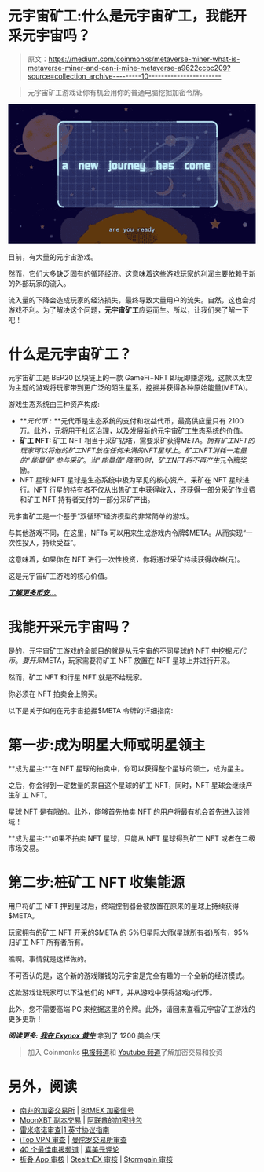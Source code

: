 # 元宇宙矿工:什么是元宇宙矿工，我能开采元宇宙吗？

> 原文：<https://medium.com/coinmonks/metaverse-miner-what-is-metaverse-miner-and-can-i-mine-metaverse-a9622ccbc209?source=collection_archive---------10----------------------->

> 元宇宙矿工游戏让你有机会用你的普通电脑挖掘加密令牌。

![](img/64f34d5f30e2c96f17ca0e9ad762b5a0.png)

目前，有大量的元宇宙游戏。

然而，它们大多缺乏固有的循环经济。这意味着这些游戏玩家的利润主要依赖于新的外部玩家的流入。

流入量的下降会造成玩家的经济损失，最终导致大量用户的流失。自然，这也会对游戏不利。为了解决这个问题，**元宇宙矿工**应运而生。所以，让我们来了解一下吧！

# 什么是元宇宙矿工？

元宇宙矿工是 BEP20 区块链上的一款 GameFi+NFT 即玩即赚游戏。这款以太空为主题的游戏将玩家带到更广泛的陌生星系，挖掘并获得各种原始能量(META)。

游戏生态系统由三种资产构成:

*   **$元代币:**$元代币是生态系统的支付和权益代币，最高供应量只有 2100 万。此外，元将用于社区治理，以及发展新的元宇宙矿工生态系统的价值。
*   **矿工 NFT:** 矿工 NFT 相当于采矿钻塔，需要采矿获得$META。拥有矿工 NFT 的玩家可以将他的矿工 NFT 放在任何未满的 NFT 星球上。矿工 NFT 消耗一定量的“能量值”参与采矿。当“能量值”降至 0 时，矿工 NFT 将不再产生$元令牌奖励。
*   NFT 星球:NFT 星球是生态系统中极为罕见的核心资产。采矿在 NFT 星球进行。NFT 行星的持有者不仅从出售矿工中获得收入，还获得一部分采矿作业费和矿工 NFT 持有者支付的一部分采矿产出。

元宇宙矿工是一个基于“双循环”经济模型的非常简单的游戏。

与其他游戏不同，在这里，NFTs 可以用来生成游戏内令牌$META。从而实现“一次性投入，持续受益”。

这意味着，如果你在 NFT 进行一次性投资，你将通过采矿持续获得收益(元)。

这是元宇宙矿工游戏的核心价值。

[***了解更多币安...***](https://accounts.binance.com/en/register?ref=75826706)

# 我能开采元宇宙吗？

是的，元宇宙矿工游戏的全部目的就是从元宇宙的不同星球的 NFT 中挖掘$元代币。要开采$META，玩家需要将矿工 NFT 放置在 NFT 星球上并进行开采。

然而，矿工 NFT 和行星 NFT 就是不给玩家。

你必须在 NFT 拍卖会上购买。

以下是关于如何在元宇宙挖掘$META 令牌的详细指南:

# 第一步:成为明星大师或明星领主

**成为星主:**在 NFT 星球的拍卖中，你可以获得整个星球的领土，成为星主。

之后，你会得到一定数量的来自这个星球的矿工 NFT，同时，NFT 星球会继续产生矿工 NFT。

星球 NFT 是有限的。此外，能够首先拍卖 NFT 的用户将最有机会首先进入该领域！

**成为星主:**如果不拍卖 NFT 星球，只能从 NFT 星球得到矿工 NFT 或者在二级市场交易。

# 第二步:桩矿工 NFT 收集能源

用户将矿工 NFT 押到星球后，终端控制器会被放置在原来的星球上持续获得$META。

玩家拥有的矿工 NFT 开采的$META 的 5%归星际大师(星球所有者)所有，95%归矿工 NFT 所有者所有。

瞧啊。事情就是这样做的。

不可否认的是，这个新的游戏赚钱的元宇宙是完全有趣的一个全新的经济模式。

这款游戏让玩家可以下注他们的 NFT，并从游戏中获得游戏内代币。

此外，您不需要高端 PC 来挖掘这里的令牌。此外，请回来查看元宇宙矿工游戏的更多更新！

***阅读更多:*** [***我在 Exynox 黄牛***](https://www.digistore24.com/redir/357303/mctria/) 拿到了 1200 美金/天

> 加入 Coinmonks [电报频道](https://t.me/coincodecap)和 [Youtube 频道](https://www.youtube.com/c/coinmonks/videos)了解加密交易和投资

# 另外，阅读

*   [南非的加密交易所](https://coincodecap.com/crypto-exchanges-in-south-africa) | [BitMEX 加密信号](https://coincodecap.com/bitmex-crypto-signals)
*   [MoonXBT 副本交易](https://coincodecap.com/moonxbt-copy-trading) | [阿联酋的加密钱包](https://coincodecap.com/crypto-wallets-in-uae)
*   [雷米塔诺审查](https://coincodecap.com/remitano-review)|[1 英寸协议指南](https://coincodecap.com/1inch)
*   [iTop VPN 审查](https://coincodecap.com/itop-vpn-review) | [曼陀罗交易所审查](https://coincodecap.com/mandala-exchange-review)
*   [40 个最佳电报频道](https://coincodecap.com/best-telegram-channels) | [喜美元评论](https://coincodecap.com/hi-dollar-review)
*   [折叠 App 审核](https://coincodecap.com/fold-app-review) | [StealthEX 审核](/coinmonks/stealthex-review-396c67309988) | [Stormgain 审核](https://coincodecap.com/stormgain-review)